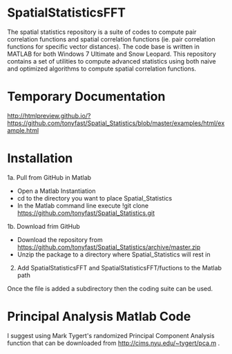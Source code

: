 SpatialStatisticsFFT
====================

The spatial statistics repository is a suite of codes to compute pair correlation functions and spatial correlation functions (ie. pair correlation functions for specific vector distances).  The code base is written in MATLAB for both Windows 7 Ultimate and Snow Leopard.  This repository contains a set of utilities to compute advanced statistics using both naive and optimized algorithms to compute spatial correlation functions.

Temporary Documentation
=======================

http://htmlpreview.github.io/?https://github.com/tonyfast/Spatial_Statistics/blob/master/examples/html/example.html 

Installation
============


1a. Pull from GitHub in Matlab
+ Open a Matlab Instantiation
+ cd to the directory you want to place Spatial_Statistics
+ In the Matlab command line execute
  !git clone https://github.com/tonyfast/Spatial_Statistics.git
  
1b. Download frim GitHub
+ Download the repository from https://github.com/tonyfast/Spatial_Statistics/archive/master.zip
+ Unzip the package to a directory where Spatial_Statistics will rest in

2. Add SpatialStatisticsFFT and SpatialStatisticsFFT/fuctions to the Matlab path


Once the file is added a subdirectory then the coding suite can be used.

Principal Analysis Matlab Code
==============================
I suggest using Mark Tygert's randomized Principal Component Analysis function that can be downloaded from http://cims.nyu.edu/~tygert/pca.m . 



